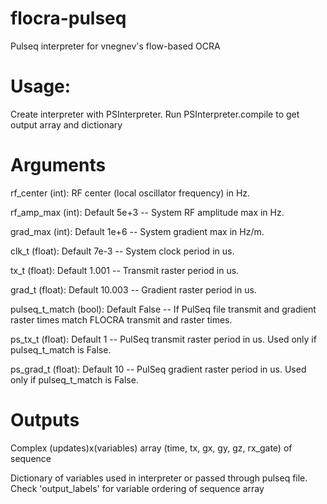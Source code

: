 # flocra-pulseq
Pulseq interpreter for vnegnev's flow-based OCRA

# Usage:
Create interpreter with PSInterpreter. Run PSInterpreter.compile to get output array and dictionary

# Arguments
rf_center (int): RF center (local oscillator frequency) in Hz.

rf_amp_max (int): Default 5e+3 -- System RF amplitude max in Hz.

grad_max (int): Default 1e+6 -- System gradient max in Hz/m.

clk_t (float): Default 7e-3 -- System clock period in us.

tx_t (float): Default 1.001 -- Transmit raster period in us.

grad_t (float): Default 10.003 -- Gradient raster period in us.

pulseq_t_match (bool): Default False -- If PulSeq file transmit and gradient raster times match FLOCRA transmit and raster times.

ps_tx_t (float): Default 1 -- PulSeq transmit raster period in us. Used only if pulseq_t_match is False.

ps_grad_t (float): Default 10 -- PulSeq gradient raster period in us. Used only if pulseq_t_match is False.

# Outputs
Complex (updates)x(variables) array (time, tx, gx, gy, gz, rx_gate) of sequence

Dictionary of variables used in interpreter or passed through pulseq file. Check 'output_labels' for variable ordering of sequence array

